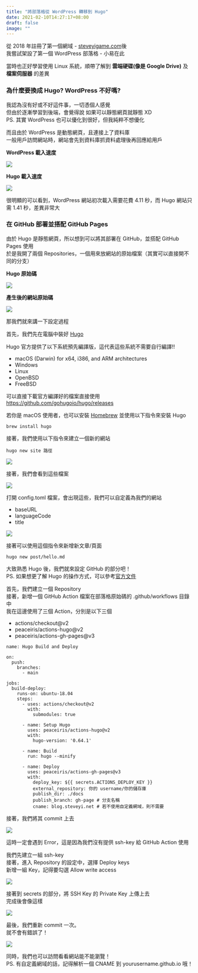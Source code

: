 ```yaml
---
title: "將部落格從 WordPress 轉移到 Hugo"
date: 2021-02-10T14:27:17+08:00
draft: false
image: ""
---
```


從 2018 年註冊了第一個網域 - [steveyigame.com](https://whois.steveyi.net/whois/steveyigame.com)後  
我嘗試架設了第一個 WordPress 部落格 - 小易在此  

當時也正好學習使用 Linux 系統，順帶了解到 **雲端硬碟(像是 Google Drive)** 及 **檔案伺服器** 的差異

### 為什麼要換成 Hugo? WordPress 不好嗎?

我認為沒有好或不好這件事，一切憑個人感覺  
但由於逐漸學習到後端，會覺得說 如果可以靜態網頁就靜態 XD  
PS. 其實 WordPress 也可以優化到很好，但我純粹不想優化

而且由於 WordPress 是動態網頁，且連接上了資料庫  
一般用戶訪問網站時，網站會先到資料庫抓資料處理後再回應給用戶

**WordPress 載入速度**

![](https://i.imgur.com/sNBNllD.jpg) 

**Hugo 載入速度**

![](https://i.imgur.com/SxthIX9.png)

很明顯的可以看到，WordPress 網站初次載入需要花費 4.11 秒，而 Hugo 網站只需 1.41 秒，差異非常大

### 在 GitHub 部署並搭配 GitHub Pages

由於 Hugo 是靜態網頁，所以想到可以將其部署在 GitHub，並搭配 GitHub Pages 使用  
於是我開了兩個 Repositories，一個用來放網站的原始檔案（其實可以直接開不同的分支）

**Hugo 原始碼**

![](https://i.imgur.com/Ip6SEwt.png)

**產生後的網站原始碼**

![](https://i.imgur.com/ELvsgUd.png)

那我們就來講一下設定過程

首先，我們先在電腦中裝好 [Hugo](https://gohugo.io/)

Hugo 官方提供了以下系統預先編譯版，這代表這些系統不需要自行編譯!!
* macOS (Darwin) for x64, i386, and ARM architectures
* Windows
* Linux
* OpenBSD
* FreeBSD

可以直接下載官方編譯好的檔案直接使用  
https://github.com/gohugoio/hugo/releases

若你是 macOS 使用者，也可以安裝 [Homebrew](https://brew.sh/) 並使用以下指令來安裝 Hugo
```
brew install hugo
```

接著，我們使用以下指令來建立一個新的網站
```
hugo new site 路徑
```
![](https://i.imgur.com/7zg789v.png)

接著，我們會看到這些檔案

![](https://i.imgur.com/ELrRBZY.png)

打開 config.toml 檔案，會出現這些，我們可以自定義為我們的網站
* baseURL
* languageCode
* title

![](https://i.imgur.com/x0zfGWq.png)

接著可以使用這個指令來新增新文章/頁面
```
hugo new post/hello.md
```

大致熟悉 Hugo 後，我們就來設定 GitHub 的部分吧！  
PS. 如果想更了解 Hugo 的操作方式，可以參考[官方文件](https://gohugo.io/getting-started/quick-start/)

首先，我們建立一個 Repository  
接著，新增一個 GitHub Action 檔案在部落格原始碼的 .github/workflows 目錄中  
我在這邊使用了三個 Action，分別是以下三個
* actions/checkout@v2
* peaceiris/actions-hugo@v2
* peaceiris/actions-gh-pages@v3

```
name: Hugo Build and Deploy

on:
  push:
    branches:
      - main

jobs:
  build-deploy:
    runs-on: ubuntu-18.04
    steps:
      - uses: actions/checkout@v2
        with:
          submodules: true

      - name: Setup Hugo
        uses: peaceiris/actions-hugo@v2
        with:
          hugo-version: '0.64.1'

      - name: Build
        run: hugo --minify

      - name: Deploy
        uses: peaceiris/actions-gh-pages@v3
        with:
          deploy_key: ${{ secrets.ACTIONS_DEPLOY_KEY }}
          external_repository: 你的 username/你的儲存庫
          publish_dir: ./docs
          publish_branch: gh-page # 分支名稱
          cname: blog.steveyi.net # 若不使用自定義網域，則不需要
```

接著，我們將其 commit 上去

![](https://i.imgur.com/TV5iCDF.png)

這時一定會遇到 Error，這是因為我們沒有提供 ssh-key 給 GitHub Action 使用

我們先建立一組 ssh-key  
接著，進入 Repository 的設定中，選擇 Deploy keys  
新增一組 Key，記得要勾選 Allow write access


![](https://i.imgur.com/QJ0PqtO.png)


接著到 secrets 的部分，將 SSH Key 的 Private Key 上傳上去  
完成後會像這樣

![](https://i.imgur.com/7GbNJ2m.png)

最後，我們重新 commit 一次。  
就不會有錯誤了！

![](https://i.imgur.com/fJiQvwT.png)

同時，我們也可以訪問看看網站能不能瀏覽！  
PS. 有自定義網域的話，記得解析一個 CNAME 到 yourusername.github.io 哦！